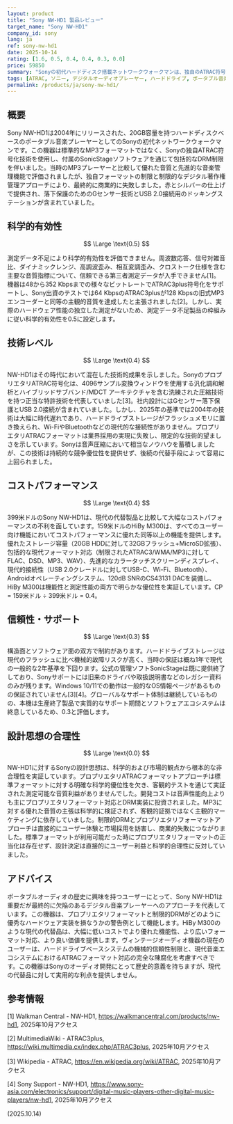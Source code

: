 ```yaml
---
layout: product
title: "Sony NW-HD1 製品レビュー"
target_name: "Sony NW-HD1"
company_id: sony
lang: ja
ref: sony-nw-hd1
date: 2025-10-14
rating: [1.6, 0.5, 0.4, 0.4, 0.3, 0.0]
price: 59850
summary: "Sonyの初代ハードディスク搭載ネットワークウォークマンは、独自のATRAC符号化と制限的なDRMを特徴とし、当時のMP3プレーヤーと比較して音質が評価されたものの、最終的に商業的に失敗しました。"
tags: [ATRAC, ソニー, デジタルオーディオプレーヤー, ハードドライブ, ポータブル音楽]
permalink: /products/ja/sony-nw-hd1/
---
```

## 概要

Sony NW-HD1は2004年にリリースされた、20GB容量を持つハードディスクベースのポータブル音楽プレーヤーとしてのSonyの初代ネットワークウォークマンです。この機器は標準的なMP3フォーマットではなく、Sonyの独自ATRAC符号化技術を使用し、付属のSonicStageソフトウェアを通じて包括的なDRM制限を伴いました。当時のMP3プレーヤーと比較して優れた音質と先進的な音楽管理機能で評価されましたが、独自フォーマットの制限と制限的なデジタル著作権管理アプローチにより、最終的に商業的に失敗しました。赤とシルバーの仕上げで提供され、落下保護のためのGセンサー技術とUSB 2.0接続用のドッキングステーションが含まれていました。

## 科学的有効性

$$ \Large \text{0.5} $$

測定データ不足により科学的有効性を評価できません。周波数応答、信号対雑音比、ダイナミックレンジ、高調波歪み、相互変調歪み、クロストーク仕様を含む主要な音質指標について、信頼できる第三者測定データが入手できません[1]。機器は48から352 Kbpsまでの様々なビットレートでATRAC3plus符号化をサポートし、Sony出資のテストでは64 KbpsのATRAC3plusが128 Kbpsの旧式MP3エンコーダーと同等の主観的音質を達成したと主張されました[2]。しかし、実際のハードウェア性能の独立した測定がないため、測定データ不足製品の枠組みに従い科学的有効性を0.5に設定します。

## 技術レベル

$$ \Large \text{0.4} $$

NW-HD1はその時代において混在した技術的成果を示しました。SonyのプロプリエタリATRAC符号化は、4096サンプル変換ウィンドウを使用する汎化調和解析とハイブリッドサブバンド/MDCT アーキテクチャを含む洗練された圧縮技術を持つ正当な特許技術を代表していました[3]。社内設計にはGセンサー落下保護とUSB 2.0接続が含まれていました。しかし、2025年の基準では2004年の技術は大幅に時代遅れであり、ハードドライブストレージがフラッシュメモリに置き換えられ、Wi-FiやBluetoothなどの現代的な接続性がありません。プロプリエタリATRACフォーマットは業界採用の実現に失敗し、限定的な技術的望ましさを示しています。Sonyは音声圧縮において相当なノウハウを蓄積しましたが、この技術は持続的な競争優位性を提供せず、後続の代替手段によって容易に上回られました。

## コストパフォーマンス

$$ \Large \text{0.4} $$

399米ドルのSony NW-HD1は、現代の代替製品と比較して大幅なコストパフォーマンスの不利を面しています。159米ドルのHiBy M300は、すべてのユーザー向け機能においてコストパフォーマンスに優れた同等以上の機能を提供します。優れたストレージ容量（20GB HDDに対して32GBフラッシュ+MicroSD拡張）、包括的な現代フォーマット対応（制限されたATRAC3/WMA/MP3に対してFLAC、DSD、MP3、WAV）、先進的なカラータッチスクリーンディスプレイ、現代的接続性（USB 2.0クレードルに対してUSB-C、Wi-Fi、Bluetooth）、Androidオペレーティングシステム、120dB SNRのCS43131 DACを装備し、HiBy M300は機能性と測定性能の両方で明らかな優位性を実証しています。CP = 159米ドル ÷ 399米ドル = 0.4。

## 信頼性・サポート

$$ \Large \text{0.3} $$

構造面とソフトウェア面の双方で制約があります。ハードドライブストレージは現代のフラッシュに比べ機械的故障リスクが高く、当時の保証は概ね1年で現代の一般的な2年基準を下回ります。公式の管理ソフトSonicStageは既に提供終了しており、Sonyサポートには旧来のドライバや取扱説明書などのレガシー資料のみが残ります。Windows 10/11での動作は一般的なOS情報ページがあるものの保証されていません[3][4]。グローバルなサポート体制は継続しているものの、本機は生産終了製品で実質的なサポート期間とソフトウェアエコシステムは終息しているため、0.3と評価します。

## 設計思想の合理性

$$ \Large \text{0.0} $$

NW-HD1に対するSonyの設計思想は、科学的および市場的観点から根本的な非合理性を実証しています。プロプリエタリATRACフォーマットアプローチは標準フォーマットに対する明確な科学的優位性を欠き、客観的テストを通じて実証された測定可能な音質利益がありませんでした。開発コストは音声性能向上よりも主にプロプリエタリフォーマット対応とDRM実装に投資されました。MP3に対する優れた音質の主張は科学的に検証されず、客観的証拠ではなく主観的マーケティングに依存していました。制限的DRMとプロプリエタリフォーマットアプローチは直接的にユーザー体験と市場採用を妨害し、商業的失敗につながりました。標準フォーマットが利用可能だった時にプロプリエタリフォーマットの正当化は存在せず、設計決定は直接的にユーザー利益と科学的合理性に反対していました。

## アドバイス

ポータブルオーディオの歴史に興味を持つユーザーにとって、Sony NW-HD1は重要だが最終的に欠陥のあるデジタル音楽プレーヤーへのアプローチを代表しています。この機器は、プロプリエタリフォーマットと制限的DRMがどのように優秀なハードウェア実装を損なうかの警告例として機能します。HiBy M300のような現代の代替品は、大幅に低いコストでより優れた機能性、より広いフォーマット対応、より良い価値を提供します。ヴィンテージオーディオ機器の現在のユーザーは、ハードドライブベースシステムの機械的信頼性制限と、現代音楽エコシステムにおけるATRACフォーマット対応の完全な陳腐化を考慮すべきです。この機器はSonyのオーディオ開発にとって歴史的意義を持ちますが、現代の代替品に対して実用的な利点を提供しません。

## 参考情報

[1] Walkman Central - NW-HD1, https://walkmancentral.com/products/nw-hd1, 2025年10月アクセス

[2] MultimediaWiki - ATRAC3plus, https://wiki.multimedia.cx/index.php/ATRAC3plus, 2025年10月アクセス

[3] Wikipedia - ATRAC, https://en.wikipedia.org/wiki/ATRAC, 2025年10月アクセス

[4] Sony Support - NW-HD1, https://www.sony-asia.com/electronics/support/digital-music-players-other-digital-music-players/nw-hd1, 2025年10月アクセス

(2025.10.14)